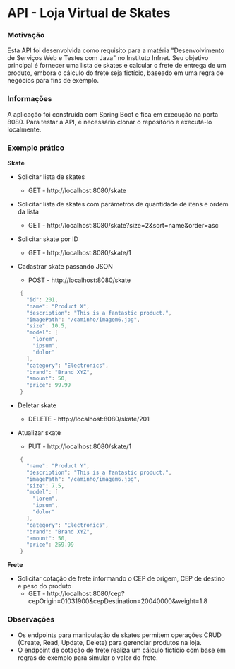 # API - Loja Virtual de Skates

### Motivação

Esta API foi desenvolvida como requisito para a matéria "Desenvolvimento de Serviços Web e Testes com Java" no Instituto Infnet. Seu objetivo principal é fornecer uma lista de skates e calcular o frete de entrega de um produto, embora o cálculo do frete seja fictício, baseado em uma regra de negócios para fins de exemplo.

### Informações

A aplicação foi construída com Spring Boot e fica em execução na porta 8080. Para testar a API, é necessário clonar o repositório e executá-lo localmente.

### Exemplo prático

**Skate**

- Solicitar lista de skates
  - GET - http://localhost:8080/skate

- Solicitar lista de skates com parâmetros de quantidade de itens e ordem da lista
  - GET - http://localhost:8080/skate?size=2&sort=name&order=asc

- Solicitar skate por ID
  - GET - http://localhost:8080/skate/1

- Cadastrar skate passando JSON
  - POST - http://localhost:8080/skate
  
```java
    {
      "id": 201,
      "name": "Product X",
      "description": "This is a fantastic product.",
      "imagePath": "/caminho/imagem6.jpg",
      "size": 10.5,
      "model": [
        "lorem",
        "ipsum",
        "dolor"
      ],
      "category": "Electronics",
      "brand": "Brand XYZ",
      "amount": 50,
      "price": 99.99
    }
```

- Deletar skate
  - DELETE - http://localhost:8080/skate/201

- Atualizar skate
  - PUT - http://localhost:8080/skate/1

```java
    {
      "name": "Product Y",
      "description": "This is a fantastic product.",
      "imagePath": "/caminho/imagem6.jpg",
      "size": 7.5,
      "model": [
        "lorem",
        "ipsum",
        "dolor"
      ],
      "category": "Electronics",
      "brand": "Brand XYZ",
      "amount": 50,
      "price": 259.99
    }
```

**Frete**

- Solicitar cotação de frete informando o CEP de origem, CEP de destino e peso do produto
  - GET - http://localhost:8080/cep?cepOrigin=01031900&cepDestination=20040000&weight=1.8

### Observações

- Os endpoints para manipulação de skates permitem operações CRUD (Create, Read, Update, Delete) para gerenciar produtos na loja.
- O endpoint de cotação de frete realiza um cálculo fictício com base em regras de exemplo para simular o valor do frete.
